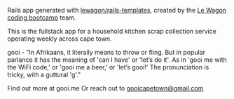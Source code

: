 Rails app generated with [lewagon/rails-templates](https://github.com/lewagon/rails-templates), created by the [Le Wagon coding bootcamp](https://www.lewagon.com) team.


This is the fullstack app for a household kitchen scrap collection service operating weekly across cape town. 

gooi - "In Afrikaans, it literally means to throw or fling. But in popular parlance it has the meaning of 'can I have' or 'let’s do it'. As in 'gooi me with the WiFi code,' or 'gooi me a beer,' or 'let’s gooi!' The pronunciation is tricky, with a guttural 'g'."

Find out more at gooi.me
Or reach out to gooicapetown@gmail.com
